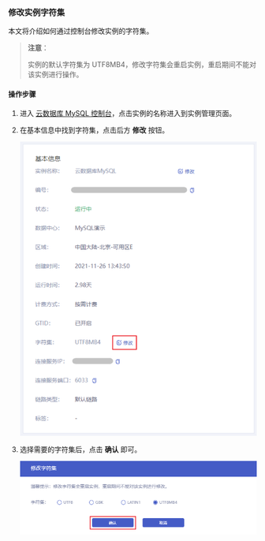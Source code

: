 ### 修改实例字符集

本文将介绍如何通过控制台修改实例的字符集。

> **注意**：
>
> 实例的默认字符集为  UTF8MB4，修改字符集会重启实例，重启期间不能对该实例进行操作。
>

#### 操作步骤

1. 进入 [云数据库 MySQL 控制台](https://console.capitalonline.net/dbinstances)，点击实例的名称进入到实例管理页面。

2. 在基本信息中找到字符集，点击后方 **修改** 按钮。

   ![字符集-修改](./../../pic/character_console.png)

3. 选择需要的字符集后，点击 **确认** 即可。

   ![字符集-修改字符集](./../../pic/character_popup.png)
